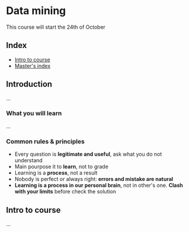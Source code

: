 # Data mining

This course will start the 24th of October

## Index

+ [Intro to course](#intro-to-course)
+ [Master's index](https://github.com/DottorBooom/Master-in-Data-Science-and-Artificial-Intelligence) 

## Introduction

...

### What you will learn

...

### Common rules & principles

+ Every question is **legitimate and useful**, ask what you do not understand
+ Main pourpose it to **learn**, not to grade
+ Learning is a **process**, not a result
+ Nobody is perfect or always right: **errors and mistake are natural**
+ **Learning is a process in our personal brain**, not in other's one. **Clash with your limits** before check the solution

## Intro to course

...
